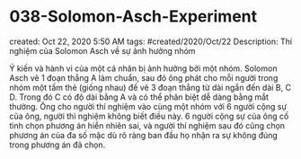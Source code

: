 # 038-Solomon-Asch-Experiment

created: Oct 22, 2020 5:50 AM
tags: #created/2020/Oct/22
Description: Thí nghiệm của Solomon Asch về sự ảnh hưởng nhóm

Ý kiến và hành vi của một cá nhân bị ảnh hưởng bởi một nhóm. Solomon Asch vẽ 1 đoạn thẳng A làm chuẩn, sau đó ông phát cho mỗi người trong nhóm một tấm thẻ (giống nhau) đề vẽ 3 đoạn thẳng từ dài ngắn đến dài B, C D. Trong đó C có độ dài bằng A và có thể phân biệt dễ dàng bằng mắt thường. Ông cho người thí nghiệm vào cùng một nhóm với 6 người cộng sự của ông, người thì nghiệm không biết điều này. 6 người cộng sự của ông cố tình chọn phương án hiển nhiên sai, và người thí nghiệm sau đó cũng chọn phương án của đa số mặc dù rõ ràng ban đầu họ nhận ra sự không đúng trong phương án đã chọn.